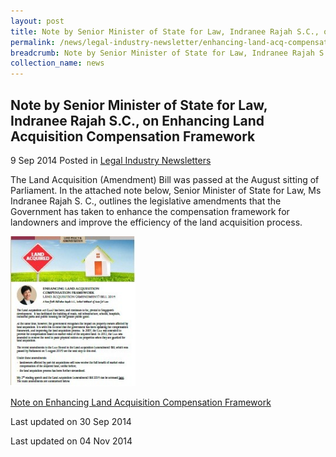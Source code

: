 ```yaml
---
layout: post
title: Note by Senior Minister of State for Law, Indranee Rajah S.C., on Enhancing Land Acquisition Compensation Framework
permalink: /news/legal-industry-newsletter/enhancing-land-acq-compensation-framework/
breadcrumb: Note by Senior Minister of State for Law, Indranee Rajah S.C., on Enhancing Land Acquisition Compensation Framework
collection_name: news
---
```


<style>
  .image {width: 200px;}
  .image img {max-width: 100%;}
</style>

Note by Senior Minister of State for Law, Indranee Rajah S.C., on Enhancing Land Acquisition Compensation Framework
---

9 Sep 2014 Posted in [Legal Industry Newsletters](/news/legal-industry-newsletters/)

The Land Acquisition (Amendment) Bill was passed at the August sitting of Parliament. In the attached note below, Senior Minister of State for Law, Ms Indranee Rajah S. C., outlines the legislative amendments that the Government has taken to enhance the compensation framework for landowners and improve the efficiency of the land acquisition process.

<div class="image">
  <a href="/files/LAA_2014_Newsletter.pdf/"><img src="/images/1412048222164.jpg/"></a>
</div>

<a href="/files/LAA_2014_Newsletter.pdf/">Note on Enhancing Land Acquisition Compensation Framework</a>

<p class="right-side-updated">Last updated on 30 Sep 2014</p>

<p class="right-side-updated">Last updated on 04 Nov 2014
</p>
